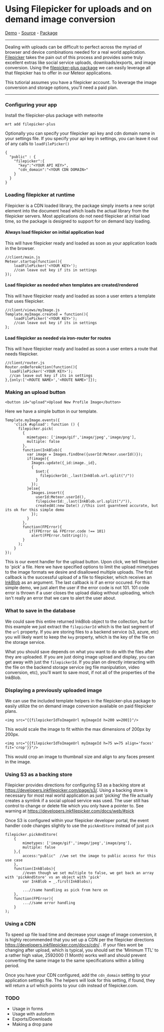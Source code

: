 # Using Filepicker for uploads and on demand image conversion

[Demo](http://filepicker-plus.meteor.com/) - [Source](filepicker-plus-example/) - [Package](https://atmospherejs.com/package/filepicker-plus)

----------

Dealing with uploads can be difficult to perfect across the myriad of browser and device combinations needed for a real world application.  [Filepicker](https://www.inkfilepicker.com/) takes the pain out of this process and provides some truly excellent extras like social service uploads, downloads/exports, and image conversion.  Using the [filepicker-plus package](https://atmospherejs.com/package/filepicker-plus) we can easily leverage all that filepicker has to offer in our Meteor applications.

This tutiorial assumes you have a filepicker account.  To leverage the image conversion and storage options, you'll need a paid plan.

----------

### Configuring your app

Install the filepicker-plus package with meteorite
```
mrt add filepicker-plus
```

Optionally you can specify your filepicker api key and cdn domain name in your settings file.  If you specify your api key in settings, you can leave it out of any calls to `loadFilePicker()`
```
{
  "public" : {
    "filepicker":{
      "key":"<YOUR API KEY>",
      "cdn_domain":"<YOUR CDN DOMAIN>"
    }
  }
}
```

### Loading filepicker at runtime

Filepicker is a CDN loaded library, the package simply inserts a new script element into the document head which loads the actual library from the filepicker servers.  Most applications do not need filepicker at initial load time, so the package is designed to support for on demand lazy loading.

#### Always load filepicker on initial application load  
This will have filepicker ready and loaded as soon as your application loads in the browser.
```
//client/main.js
Meteor.startup(function(){
	loadFilePicker('<YOUR KEY>');
	//can leave out key if its in settings
});
```

#### Load filepicker as needed when templates are created/rendered  
This will have filepicker ready and loaded as soon a user enters a template that uses filepicker.
```
//client/views/myImage.js
Template.myImage.created = function(){
	loadFilePicker('<YOUR KEY>');
	//can leave out key if its in settings
};
```

#### Load filepicker as needed via iron-router for routes  
This will have filepicker ready and loaded as soon a user enters a route that needs filepicker.
```
//client/router.js
Router.onBeforeAction(function(){
  loadFilePicker('<YOUR KEY>');
  //can leave out key if its in settings
},{only:['<ROUTE NAME>','<ROUTE NAME>']});
```

### Making an upload button

```
<button id="upload">Upload New Profile Image</button>
```
Here we have a simple button in our template.

```
Template.myImage.events({
	'click #upload': function () {
	  filepicker.pick(
	    {
	      mimetypes: ['image/gif','image/jpeg','image/png'],
	      multiple: false
	    },
	    function(InkBlob){
	      var image = Images.findOne({userId:Meteor.userId()});
	      if(image){
	        Images.update({_id:image._id},
	        {
	          $set:{
	            filepickerId:_.last(InkBlob.url.split("/"))
	          }  
	        });
	      }else{
	        Images.insert({
	          userId:Meteor.userId(),
	          filepickerId:_.last(InkBlob.url.split("/")),
	          createdAt:new Date() //this isnt guarnteed accurate, but its ok for this simple demo
	        });
	      }
	    },
	    function(FPError){
           if(FPError && FPError.code !== 101)
            alert(FPError.toString());
        }
	  );
	}
});
```
This is our event handler for the upload button.  Upon click, we tell filepicker to 'pick' a file.  Here we have specified options to limit the upload mimetypes to the image formats we desire and disallowed multiple uploads.  The first callback is the successful upload of a file to filepicker, which receives an [InkBlob](https://developers.inkfilepicker.com/docs/web/#inkblob) as an argument.  The last callback is if an error occured.  For this simple demo, we just alert the user if the error code is not 101.  101 code error is thrown if a user closes the upload dialog without uploading, which isn't really an error that we care to alert the user about.

### What to save in the database
We could save this entire returned InkBlob object to the collection, but for this example we just extract the `filepickerId` which is the last segment of the `url` property.  If you are storing files to a backend service (s3, azure, etc) you will likely want to keep the `key` property, which is the key of the file on the storage service.

What you should save depends on what you want to do with the files after they are uploaded.  If you are just doing image upload and display, you can get away with just the `filepickerId`.  If you plan on directly interacting with the file on the backend storage service (eg file manipulation, video conversion, etc), you'll want to save most, if not all of the properties of the InkBlob.

### Displaying a previously uploaded image

We can use the included template helpers in the filepicker-plus package to easily utilize the on demand image conversion available on paid filepicker plans.

```
<img src="{{filepickerIdToImageUrl myImageId h=200 w=200}}"/>
```
This would scale the image to fit within the max dimensions of 200px by 200px.

```
<img src="{{filepickerIdToImageUrl myImageId h=75 w=75 align='faces' fit='crop'}}"/>
```
This would crop an image to thumbnail size and align to any faces present in the image.


### Using S3 as a backing store

Filepicker provides directions for configuring S3 as a backing store at https://developers.inkfilepicker.com/page/s3/.  Using a backing store is necessary for most real world application as just 'picking' the file actually creates a symlink if a social upload service was used.  The user still has control to change or delete file which you only have a pointer to.  See warning at https://developers.inkfilepicker.com/docs/web/#pick

Once S3 is configured within your filepicker developer portal, the event handler code changes slightly to use the `pickAndStore` instead of just `pick`

```
filepicker.pickAndStore(
	{
		mimetypes: ['image/gif','image/jpeg','image/png'],
		multiple: false
	},{
		access:"public"  //we set the image to public access for this use case
	},
	function(InkBlobs){
		//even though we set multiple to false, we get back an array with 'pickAndStore' vs an object with 'pick'
		var InkBlob = _.first(InkBlobs);

		...//same handling as pick from here on
	},
	function(FPError){
		...//same error handling
	}
);
```

### Using a CDN

To speed up file load time and decrease your usage of image conversion, it is highly recommended that you set up a CDN per the filepicker directions https://developers.inkfilepicker.com/docs/cdn/ .  If your files wont be changing after upload, which is typical, you should set the 'Minimum TTL' to a rather high value, 2592000 (1 Month) works well and should prevent converting the same image to the same specifications within a billing period.

Once you have your CDN configured, add the `cdn_domain` setting to your application settings file.  The helpers will look for this setting, if found, they will return a url which points to your cdn instead of filepicker.com.


### TODO
* Usage in forms
* Usage with autoform
* Exports/Downloads
* Making a drop pane
